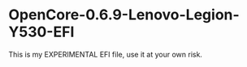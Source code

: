 # OpenCore-0.6.9-Lenovo-Legion-Y530-EFI

This is my EXPERIMENTAL EFI file, use it at your own risk.
